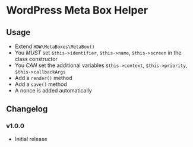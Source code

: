 # WordPress Meta Box Helper

## Usage

* Extend `HDW\MetaBoxes\MetaBox()`
* You _MUST_ set `$this->identifier`, `$this->name`, `$this->screen` in the class constructor
* You _CAN_ set the additional variables `$this->context`, `$this->priority`, `$this->callbackArgs`
* Add a `render()` method
* Add a `save()` method
* A nonce is added automatically

## Changelog

### v1.0.0

* Initial release